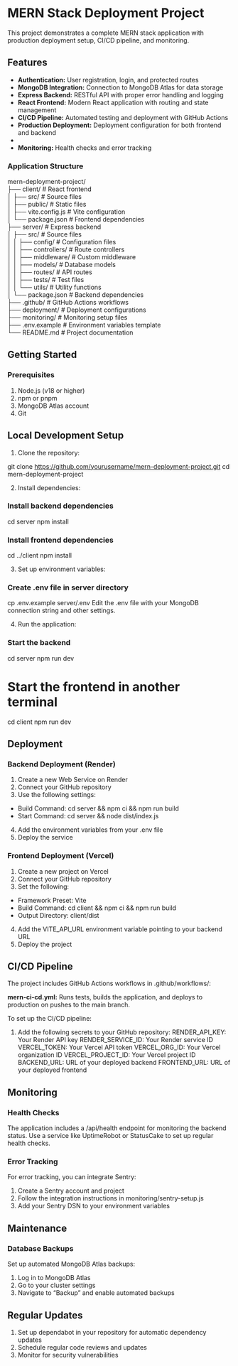 # MERN Stack Deployment Project
This project demonstrates a complete MERN stack application with production deployment setup, CI/CD pipeline, and monitoring.

## Features
<ul>
<li><strong>Authentication:</strong> User registration, login, and protected routes</li>
<li><strong>MongoDB Integration:</strong> Connection to MongoDB Atlas for data storage</li>
<li><strong>Express Backend:</strong> RESTful API with proper error handling and logging</li>
<li><strong>React Frontend:</strong> Modern React application with routing and state management</li>
<li><strong>CI/CD Pipeline:</strong> Automated testing and deployment with GitHub Actions</li>
<li><strong>Production Deployment:</strong> Deployment configuration for both frontend and backend<li>
<li><strong>Monitoring:</strong> Health checks and error tracking</li>
</ul>

### Application Structure
mern-deployment-project/<br>
├── client/                # React frontend<br>
│   ├── src/               # Source files<br>
│   ├── public/            # Static files<br>
│   ├── vite.config.js     # Vite configuration<br>
│   └── package.json       # Frontend dependencies<br>
├── server/                # Express backend<br>
│   ├── src/               # Source files<br>
│   │   ├── config/        # Configuration files<br>
│   │   ├── controllers/   # Route controllers<br>
│   │   ├── middleware/    # Custom middleware<br>
│   │   ├── models/        # Database models<br>
│   │   ├── routes/        # API routes<br>
│   │   ├── tests/         # Test files<br>
│   │   └── utils/         # Utility functions<br>
│   └── package.json       # Backend dependencies<br>
├── .github/               # GitHub Actions workflows<br>
├── deployment/            # Deployment configurations<br>
├── monitoring/            # Monitoring setup files<br>
├── .env.example           # Environment variables template<br>
└── README.md              # Project documentation

## Getting Started
### Prerequisites
1. Node.js (v18 or higher)
2. npm or pnpm
3. MongoDB Atlas account
4. Git

## Local Development Setup
1. Clone the repository:

git clone https://github.com/yourusername/mern-deployment-project.git
cd mern-deployment-project

2. Install dependencies:

### Install backend dependencies
cd server
npm install

### Install frontend dependencies
cd ../client
npm install

3. Set up environment variables:

### Create .env file in server directory
cp .env.example server/.env
Edit the .env file with your MongoDB connection string and other settings.

4. Run the application:

### Start the backend
cd server
npm run dev

# Start the frontend in another terminal
cd client
npm run dev

## Deployment
### Backend Deployment (Render)

1. Create a new Web Service on Render
2. Connect your GitHub repository
3. Use the following settings:
  - Build Command: cd server && npm ci && npm run build
  - Start Command: cd server && node dist/index.js
4. Add the environment variables from your .env file
5. Deploy the service

### Frontend Deployment (Vercel)
1. Create a new project on Vercel
2. Connect your GitHub repository
3. Set the following:
  - Framework Preset: Vite
  - Build Command: cd client && npm ci && npm run build
  - Output Directory: client/dist
4. Add the VITE_API_URL environment variable pointing to your backend URL
5. Deploy the project

## CI/CD Pipeline
The project includes GitHub Actions workflows in .github/workflows/:

<strong>mern-ci-cd.yml:</strong> Runs tests, builds the application, and deploys to production on pushes to the main branch.

To set up the CI/CD pipeline:

1. Add the following secrets to your GitHub repository:
  RENDER_API_KEY: Your Render API key
  RENDER_SERVICE_ID: Your Render service ID
  VERCEL_TOKEN: Your Vercel API token
  VERCEL_ORG_ID: Your Vercel organization ID
  VERCEL_PROJECT_ID: Your Vercel project ID
  BACKEND_URL: URL of your deployed backend
  FRONTEND_URL: URL of your deployed frontend

## Monitoring
### Health Checks
The application includes a /api/health endpoint for monitoring the backend status. Use a service like UptimeRobot or StatusCake to set up regular health checks.

### Error Tracking
For error tracking, you can integrate Sentry:

1. Create a Sentry account and project
2. Follow the integration instructions in monitoring/sentry-setup.js
3. Add your Sentry DSN to your environment variables

## Maintenance
### Database Backups
Set up automated MongoDB Atlas backups:

1. Log in to MongoDB Atlas
2. Go to your cluster settings
3. Navigate to “Backup” and enable automated backups

## Regular Updates
1. Set up dependabot in your repository for automatic dependency updates
2. Schedule regular code reviews and updates
3. Monitor for security vulnerabilities
